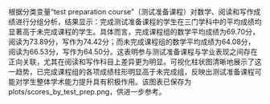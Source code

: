 根据分类变量“test preparation course”（测试准备课程）对数学、阅读和写作成绩进行分组分析，结果显示：完成测试准备课程的学生在三门学科中的平均成绩均显著高于未完成课程的学生。具体而言，完成课程组的数学平均成绩为69.70分，阅读为73.89分，写作为74.42分；而未完成课程组的数学平均成绩为64.08分，阅读为66.53分，写作为64.50分。这表明参与测试准备课程与学业表现之间存在正向关联，尤其在阅读和写作科目上差异更为明显。可视化柱状图清晰地展示了这一趋势，已完成课程组的各项成绩柱形明显高于未完成组，反映出测试准备课程可能对学生整体学术能力提升具有积极作用。该图表已保存为plots/scores_by_test_prep.png，供进一步参考。
